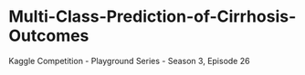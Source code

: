 # Multi-Class-Prediction-of-Cirrhosis-Outcomes
Kaggle Competition - Playground Series - Season 3, Episode 26
